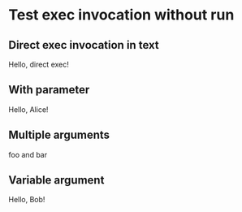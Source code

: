 # Test exec invocation without run

## Direct exec invocation in text

Hello, direct exec!
## With parameter

Hello, Alice!
## Multiple arguments

foo and bar
## Variable argument

Hello, Bob!